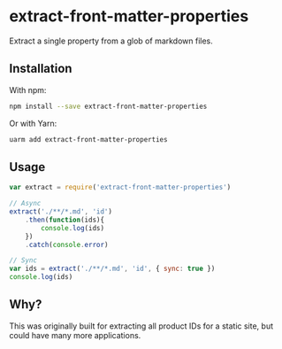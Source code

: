 # extract-front-matter-properties

Extract a single property from a glob of markdown files.

## Installation

With npm:

```bash
npm install --save extract-front-matter-properties
```

Or with Yarn:

```bash
uarm add extract-front-matter-properties
```

## Usage

```javascript
var extract = require('extract-front-matter-properties')

// Async
extract('./**/*.md', 'id')
	.then(function(ids){
		console.log(ids)
	})
	.catch(console.error)

// Sync
var ids = extract('./**/*.md', 'id', { sync: true })
console.log(ids)

```

## Why?

This was originally built for extracting all product IDs for a static site, but could have many more applications.